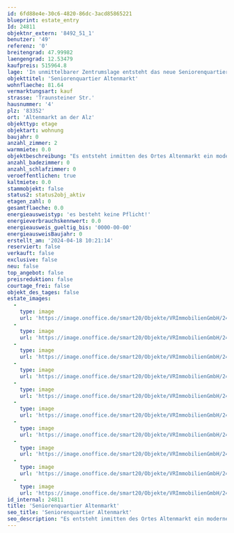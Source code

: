 ```yaml
---
id: 6fd88e4e-30c6-4820-86dc-3acd85865221
blueprint: estate_entry
Id: 24811
objektnr_extern: '8492_51_1'
benutzer: '49'
referenz: '0'
breitengrad: 47.99982
laengengrad: 12.53479
kaufpreis: 515964.8
lage: 'In unmittelbarer Zentrumslage entsteht das neue Seniorenquartier in bevorzugter Lage. In unmittelbarer, fußläufiger Umgebung um das Grundstück befinden sich alle Einrichtungen des täglichen Lebens (Einkaufsmöglichkeiten, Cafés, Ärzte, Apotheken, Kirche, Gemeindeverwaltung, Naherholungsmöglichkeiten, etc.), was eine aktive Teilnahme am Gemeindegeschehen auch im hohen Alter und bei körperlichen Einschränkungen weiterhin ermöglicht. Ein ausschlaggebender Punkt des Konzeptes des Seniorenquartiers ist es, dass sich die Anlage und die sie bewohnenden Menschen in die Gemeinde einfügen und als integraler Teil dieser verstanden werden. Eine Ghettoisierung der „Pflegeeinrichtung“ innerhalb der Ortschaft soll verhindert werden. Auch dies wird durch die gute, zentrale Lage ermöglicht und vereinfacht.'
objekttitel: 'Seniorenquartier Altenmarkt'
wohnflaeche: 81.64
vermarktungsart: kauf
strasse: 'Traunsteiner Str.'
hausnummer: '4'
plz: '83352'
ort: 'Altenmarkt an der Alz'
objekttyp: etage
objektart: wohnung
baujahr: 0
anzahl_zimmer: 2
warmmiete: 0.0
objektbeschreibung: "Es entsteht inmitten des Ortes Altenmarkt ein moderner Neubau mit  schöner Grünanlage :\r\n\r\n- 20 x EZ (ca. 21 m²) davon 4 x rollstuhlgerecht ausgestattet\r\n- 2 x DZ (ca. 26 m²) rollstuhlgerecht ausgestattet\r\n- 38 x 1,5- Zi. Appartements (zwischen 43 m² und 59 m²)\r\n- 4 x 2 Zi- Appartements (zwischen 62 m² und 93 m²)\r\n- 2 Gewerbeeinheiten (Tagespflegeeinrichtung und Tagescafé )\r\n\r\nAn einem Ort werden die verschiedensten Betreuungsformen miteinander vereint: Ambulant betreute Wohnungen, Tagespflege sowie ambulant betreute Wohngruppen.\r\n\r\nDie Tagespflege ist auf 20 Gäste ausgelegt und besitzt eine Gesamtfläche von 245 m². Hierzu gehört ein großer Aufenthaltsbereich mit Tagesküche, Ruheräume, ein Pflegebad, Personal- und Büroräume, sowie WC- und Lagerflächen."
anzahl_badezimmer: 0
anzahl_schlafzimmer: 0
veroeffentlichen: true
kaltmiete: 0.0
stammobjekt: false
status2: status2obj_aktiv
etagen_zahl: 0
gesamtflaeche: 0.0
energieausweistyp: 'es besteht keine Pflicht!'
energieverbrauchskennwert: 0.0
energieausweis_gueltig_bis: '0000-00-00'
energieausweisBaujahr: 0
erstellt_am: '2024-04-18 10:21:14'
reserviert: false
verkauft: false
exclusive: false
neu: false
top_angebot: false
preisreduktion: false
courtage_frei: false
objekt_des_tages: false
estate_images:
  -
    type: image
    url: 'https://image.onoffice.de/smart20/Objekte/VRImmobilienGmbH/24811/_543821.jpg'
  -
    type: image
    url: 'https://image.onoffice.de/smart20/Objekte/VRImmobilienGmbH/24811/_543823.jpg'
  -
    type: image
    url: 'https://image.onoffice.de/smart20/Objekte/VRImmobilienGmbH/24811/_543825.jpg'
  -
    type: image
    url: 'https://image.onoffice.de/smart20/Objekte/VRImmobilienGmbH/24811/_543827.jpg'
  -
    type: image
    url: 'https://image.onoffice.de/smart20/Objekte/VRImmobilienGmbH/24811/_543829.jpg'
  -
    type: image
    url: 'https://image.onoffice.de/smart20/Objekte/VRImmobilienGmbH/24811/_543831.jpg'
  -
    type: image
    url: 'https://image.onoffice.de/smart20/Objekte/VRImmobilienGmbH/24811/_543833.jpg'
  -
    type: image
    url: 'https://image.onoffice.de/smart20/Objekte/VRImmobilienGmbH/24811/_543835.jpg'
  -
    type: image
    url: 'https://image.onoffice.de/smart20/Objekte/VRImmobilienGmbH/24811/_543837.jpg'
  -
    type: image
    url: 'https://image.onoffice.de/smart20/Objekte/VRImmobilienGmbH/24811/_543839.jpg'
id_internal: 24811
title: 'Seniorenquartier Altenmarkt'
seo_title: 'Seniorenquartier Altenmarkt'
seo_description: "Es entsteht inmitten des Ortes Altenmarkt ein moderner Neubau mit  schöner Grünanlage :\r\n\r\n- 20 x EZ (ca. 21 m²) davon 4 x rollstuhlgerecht ausgestattet\r\n- 2"
---
```


